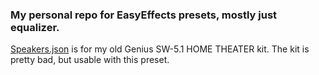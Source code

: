 ### My personal repo for EasyEffects presets, mostly just equalizer.

[Speakers.json](Speaker.json) is for my old Genius SW-5.1 HOME THEATER kit. The kit is pretty bad, but usable with this preset.
